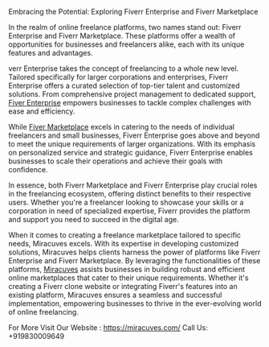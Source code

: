 Embracing the Potential: Exploring Fiverr Enterprise and Fiverr Marketplace

In the realm of online freelance platforms, two names stand out: Fiverr Enterprise and Fiverr Marketplace. These platforms offer a wealth of opportunities for businesses and freelancers alike, each with its unique features and advantages.

verr Enterprise takes the concept of freelancing to a whole new level. Tailored specifically for larger corporations and enterprises, Fiverr Enterprise offers a curated selection of top-tier talent and customized solutions. From comprehensive project management to dedicated support, <a href="https://miracuves.com/solutions/fiverr-clone/">Fiver Enterprise</a> empowers businesses to tackle complex challenges with ease and efficiency.

While <a href="https://miracuves.com/solutions/fiverr-clone/">Fiver Marketplace</a> excels in catering to the needs of individual freelancers and small businesses, Fiverr Enterprise goes above and beyond to meet the unique requirements of larger organizations. With its emphasis on personalized service and strategic guidance, Fiverr Enterprise enables businesses to scale their operations and achieve their goals with confidence.

In essence, both Fiverr Marketplace and Fiverr Enterprise play crucial roles in the freelancing ecosystem, offering distinct benefits to their respective users. Whether you're a freelancer looking to showcase your skills or a corporation in need of specialized expertise, Fiverr provides the platform and support you need to succeed in the digital age.

When it comes to creating a freelance marketplace tailored to specific needs, Miracuves excels. With its expertise in developing customized solutions, Miracuves helps clients harness the power of platforms like Fiverr Enterprise and Fiverr Marketplace. By leveraging the functionalities of these platforms, <a href="https://miracuves.com/">Miracuves</a> assists businesses in building robust and efficient online marketplaces that cater to their unique requirements. Whether it's creating a Fiverr clone website or integrating Fiverr's features into an existing platform, Miracuves ensures a seamless and successful implementation, empowering businesses to thrive in the ever-evolving world of online freelancing.

For More Visit Our Website : https://miracuves.com/
Call Us: +919830009649
